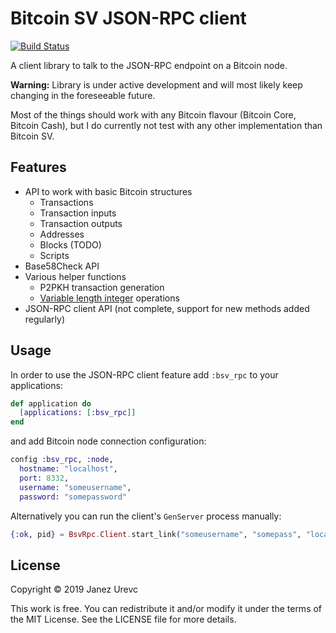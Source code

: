 # Bitcoin SV JSON-RPC client

[![Build Status](https://travis-ci.org/slashrsm/bsv_rpc.svg?branch=master)](https://travis-ci.org/slashrsm/bsv_rpc)

A client library to talk to the JSON-RPC endpoint on a Bitcoin node. 

**Warning:** Library is under active development and will most likely keep changing in the foreseeable future. 

Most of the things should work with any Bitcoin flavour (Bitcoin Core, Bitcoin Cash), but I do currently not test
with any other implementation than Bitcoin SV.

## Features

* API to work with basic Bitcoin structures
  * Transactions
  * Transaction inputs
  * Transaction outputs
  * Addresses
  * Blocks (TODO)
  * Scripts
* Base58Check API
* Various helper functions 
  * P2PKH transaction generation
  * [Variable length integer](https://en.bitcoin.it/wiki/Protocol_documentation#Variable_length_integer) operations
* JSON-RPC client API (not complete, support for new methods added regularly)

## Usage

In order to use the JSON-RPC client feature add `:bsv_rpc` to your applications:

```elixir
def application do
  [applications: [:bsv_rpc]]
end
```

and add Bitcoin node connection configuration:

```elixir
config :bsv_rpc, :node,
  hostname: "localhost",
  port: 8332,
  username: "someusername",
  password: "somepassword"

```

Alternatively you can run the client's `GenServer` process manually:

```elixir
{:ok, pid} = BsvRpc.Client.start_link("someusername", "somepass", "localhost", 8332)
```

## License

Copyright © 2019 Janez Urevc

This work is free. You can redistribute it and/or modify it under the
terms of the MIT License. See the LICENSE file for more details.